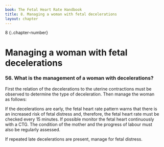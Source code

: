 ```yaml
---
book: The Fetal Heart Rate Handbook
title: 8. Managing a woman with fetal decelerations
layout: chapter
---
```


8
{:.chapter-number}

# Managing a woman with fetal decelerations 

### 56. What is the management of a woman with decelerations? 

First the relation of the decelerations to the uterine contractions must be observed to determine the type of deceleration. Then manage the woman as follows: 

If the decelerations are early, the fetal heart rate pattern warns that there is an increased risk of fetal distress and, therefore, the fetal heart rate must be checked every 15 minutes. If possible monitor the fetal heart continuously with a CTG. The condition of the mother and the progress of labour must also be regularly assessed. 

If repeated late decelerations are present, manage for fetal distress.